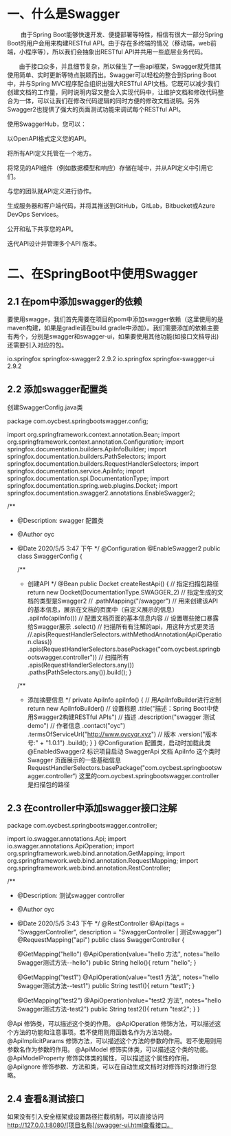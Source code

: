 # 一、什么是Swagger
        由于Spring Boot能够快速开发、便捷部署等特性，相信有很大一部分Spring Boot的用户会用来构建RESTful API。由于存在多终端的情况（移动端，web前端，小程序等），所以我们会抽象出RESTful API并共用一些底层业务代码。 

       由于接口众多，并且细节复杂，所以催生了一些api框架，Swagger就凭借其使用简单、实时更新等特点脱颖而出。Swagger可以轻松的整合到Spring Boot中，并与Spring MVC程序配合组织出强大RESTful API文档。它既可以减少我们创建文档的工作量，同时说明内容又整合入实现代码中，让维护文档和修改代码整合为一体，可以让我们在修改代码逻辑的同时方便的修改文档说明。另外Swagger2也提供了强大的页面测试功能来调试每个RESTful API。

使用SwaggerHub，您可以：

以OpenAPI格式定义您的API。

将所有API定义托管在一个地方。

将常见的API组件（例如数据模型和响应）存储在域中，并从API定义中引用它们。

与您的团队就API定义进行协作。

生成服务器和客户端代码，并将其推送到GitHub，GitLab，Bitbucket或Azure DevOps Services。

公开和私下共享您的API。

迭代API设计并管理多个API 版本。

# 二、在SpringBoot中使用Swagger
## 2.1 在pom中添加swagger的依赖

要使用swagge，我们首先需要在项目的pom中添加swagger依赖（这里使用的是maven构建，如果是gradle请在build.gradle中添加）。我们需要添加的依赖主要有两个，分别是swagger和swagger-ui，如果要使用其他功能(如接口文档导出)还需要引入对应的包。

<!--swagger API获取-->
<dependency>
	<groupId>io.springfox</groupId>
	<artifactId>springfox-swagger2</artifactId>
	<version>2.9.2</version>
</dependency>
<!--swagger-ui API获取-->
<dependency>
	<groupId>io.springfox</groupId>
	<artifactId>springfox-swagger-ui</artifactId>
	<version>2.9.2</version>
</dependency>

## 2.2 添加swagger配置类

创建SwaggerConfig.java类

package com.oycbest.springbootswagger.config;

import org.springframework.context.annotation.Bean;
import org.springframework.context.annotation.Configuration;
import springfox.documentation.builders.ApiInfoBuilder;
import springfox.documentation.builders.PathSelectors;
import springfox.documentation.builders.RequestHandlerSelectors;
import springfox.documentation.service.ApiInfo;
import springfox.documentation.spi.DocumentationType;
import springfox.documentation.spring.web.plugins.Docket;
import springfox.documentation.swagger2.annotations.EnableSwagger2;

/**
 * @Description: swagger 配置类
 * @Author oyc
 * @Date 2020/5/5 3:47 下午
 */
@Configuration
@EnableSwagger2
public class SwaggerConfig {

    /**
     * 创建API
     */
    @Bean
    public Docket createRestApi() {
        // 指定扫描包路径
        return new Docket(DocumentationType.SWAGGER_2) // 指定生成的文档的类型是Swagger2
//                .pathMapping("/swagger")
                // 用来创建该API的基本信息，展示在文档的页面中（自定义展示的信息）
                .apiInfo(apiInfo()) // 配置文档页面的基本信息内容
                // 设置哪些接口暴露给Swagger展示
                .select()
                // 扫描所有有注解的api，用这种方式更灵活
                //.apis(RequestHandlerSelectors.withMethodAnnotation(ApiOperation.class))
                .apis(RequestHandlerSelectors.basePackage("com.oycbest.springbootswagger.controller"))
                // 扫描所有 .apis(RequestHandlerSelectors.any())
                .paths(PathSelectors.any()).build();
    }

    /**
     * 添加摘要信息
     */
    private ApiInfo apiInfo() {
        // 用ApiInfoBuilder进行定制
        return new ApiInfoBuilder()
                // 设置标题
                .title("描述：Spring Boot中使用Swagger2构建RESTful APIs")
                // 描述
                .description("swagger 测试demo")
                // 作者信息
                .contact("oyc")
                .termsOfServiceUrl("http://www.oycyqr.xyz")
                // 版本
                .version("版本号:" + "1.0.1")
                .build();
    }
}
@Configuration 配置类，启动时加载此类
@EnabledSwagger2 标识项目启动 SwaggerApi 文档
ApiInfo 这个类时Swagger 页面展示的一些基础信息
RequestHandlerSelectors.basePackage("com.oycbest.springbootswagger.controller“) 这里的com.oycbest.springbootswagger.controller是扫描包的路径

## 2.3 在controller中添加swagger接口注解

package com.oycbest.springbootswagger.controller;

import io.swagger.annotations.Api;
import io.swagger.annotations.ApiOperation;
import org.springframework.web.bind.annotation.GetMapping;
import org.springframework.web.bind.annotation.RequestMapping;
import org.springframework.web.bind.annotation.RestController;

/**
 * @Description: 测试swagger controller
 * @Author oyc
 * @Date 2020/5/5 3:43 下午
 */
@RestController
@Api(tags = "SwaggerController", description = "SwaggerController | 测试swagger")
@RequestMapping("api")
public class SwaggerController {


    @GetMapping("hello")
    @ApiOperation(value="hello 方法", notes="hello Swagger测试方法--hello")
    public String hello(){
        return "hello";
    }

    @GetMapping("test1")
    @ApiOperation(value="test1 方法", notes="hello Swagger测试方法--test1")
    public String test1(){
        return "test1";
    }

    @GetMapping("test2")
    @ApiOperation(value="test2 方法", notes="hello Swagger测试方法-test2")
    public String test2(){
        return "test2";
    }
}

@Api 修饰类，可以描述这个类的作用。
@ApiOperation 修饰方法，可以描述这个方法的功能和注意事项。若不使用则用函数名作为方法功能。
@ApiImplicitParams 修饰方法，可以描述这个方法的参数的作用。若不使用则用参数名作为参数的作用。
@ApiModel 修饰实体类，可以描述这个类的功能。
@ApiModelProperty 修饰实体类的属性，可以描述这个属性的作用。
@ApiIgnore 修饰参数、方法和类，可以在自动生成文档时对修饰的对象进行忽略。

## 2.4 查看&测试接口

如果没有引入安全框架或设置路径拦截机制，可以直接访问 http://127.0.0.1:8080/[项目名称]/swagger-ui.html查看接口。

